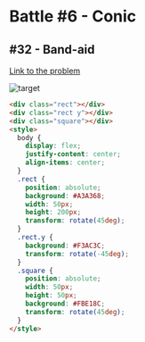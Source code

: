 # Battle #6 - Conic

## #32 - Band-aid

[Link to the problem](https://cssbattle.dev/play/32)

![target](https://cssbattle.dev/targets/32.png)

```html
<div class="rect"></div>
<div class="rect y"></div>
<div class="square"></div>
<style>
  body {
    display: flex;
    justify-content: center;
    align-items: center;
  }
  .rect {
    position: absolute;
    background: #A3A368;
    width: 50px;
    height: 200px;
    transform: rotate(45deg);
  }
  .rect.y {
    background: #F3AC3C;
    transform: rotate(-45deg);
  }
  .square {
    position: absolute;
    width: 50px;
    height: 50px;
    background: #FBE18C;
    transform: rotate(45deg);
  }
</style>

```
